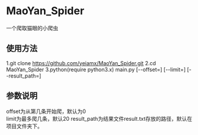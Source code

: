 # MaoYan_Spider
一个爬取猫眼的小爬虫

## 使用方法 ##
1.git clone https://github.com/yeiamx/MaoYan_Spider.git
2.cd MaoYan_Spider
3.python(require python3.x) main.py [--offset=] [--limit=] [--result_path=]

## 参数说明 ##
offset为从第几条开始爬，默认为0  
limit为最多爬几条，默认20 
result_path为结果文件result.txt存放的路径，默认在项目文件夹下。 
